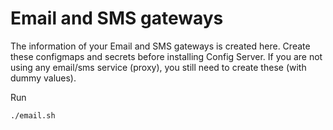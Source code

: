 # Email and SMS gateways

The information of your Email and SMS gateways is created here.  Create these configmaps and secrets before installing Config Server.  If you are not using any email/sms service (proxy), you still need to create these (with dummy values).

Run 
```sh
./email.sh
```
